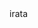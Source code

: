 ---
lang: de
name: IRATA RA Level 1 FISAT Conversion
code: IRATA_RA_L1FC
body: irata
price: 
duration: 
---